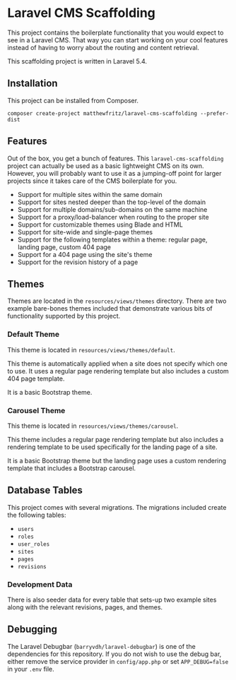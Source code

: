 # Laravel CMS Scaffolding

This project contains the boilerplate functionality that you would expect to see in a Laravel CMS. That way you can start working on your cool features instead of having to worry about the routing and content retrieval.

This scaffolding project is written in Laravel 5.4.

## Installation

This project can be installed from Composer.

`composer create-project matthewfritz/laravel-cms-scaffolding --prefer-dist`

## Features

Out of the box, you get a bunch of features. This `laravel-cms-scaffolding` project can actually be used as a basic lightweight CMS on its own. However, you will probably want to use it as a jumping-off point for larger projects since it takes care of the CMS boilerplate for you.

* Support for multiple sites within the same domain
* Support for sites nested deeper than the top-level of the domain
* Support for multiple domains/sub-domains on the same machine
* Support for a proxy/load-balancer when routing to the proper site
* Support for customizable themes using Blade and HTML
* Support for site-wide and single-page themes
* Support for the following templates within a theme: regular page, landing page, custom 404 page
* Support for a 404 page using the site's theme
* Support for the revision history of a page

## Themes

Themes are located in the `resources/views/themes` directory. There are two example bare-bones themes included that demonstrate various bits of functionality supported by this project.

### Default Theme

This theme is located in `resources/views/themes/default`.

This theme is automatically applied when a site does not specify which one to use. It uses a regular page rendering template but also includes a custom 404 page template.

It is a basic Bootstrap theme.

### Carousel Theme

This theme is located in `resources/views/themes/carousel`.

This theme includes a regular page rendering template but also includes a rendering template to be used specifically for the landing page of a site.

It is a basic Bootstrap theme but the landing page uses a custom rendering template that includes a Bootstrap carousel.

## Database Tables

This project comes with several migrations. The migrations included create the following tables:

* `users`
* `roles`
* `user_roles`
* `sites`
* `pages`
* `revisions`

### Development Data

There is also seeder data for every table that sets-up two example sites along with the relevant revisions, pages, and themes.

## Debugging

The Laravel Debugbar (`barryvdh/laravel-debugbar`) is one of the dependencies for this repository. If you do not wish to use the debug bar, either remove the service provider in `config/app.php` or set `APP_DEBUG=false` in your `.env` file.
